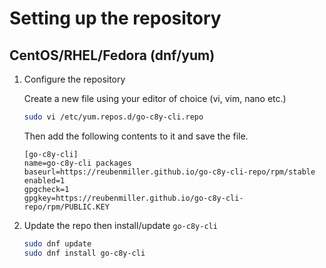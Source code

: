# Setting up the repository

## CentOS/RHEL/Fedora (dnf/yum)

1. Configure the repository 

    Create a new file using your editor of choice (vi, vim, nano etc.)

    ```sh
    sudo vi /etc/yum.repos.d/go-c8y-cli.repo
    ```

    Then add the following contents to it and save the file.

    ```text title="/etc/yum.repos.d/go-c8y-cli.repo"
    [go-c8y-cli]
    name=go-c8y-cli packages
    baseurl=https://reubenmiller.github.io/go-c8y-cli-repo/rpm/stable
    enabled=1
    gpgcheck=1
    gpgkey=https://reubenmiller.github.io/go-c8y-cli-repo/rpm/PUBLIC.KEY
    ```

2. Update the repo then install/update `go-c8y-cli`

    ```sh
    sudo dnf update
    sudo dnf install go-c8y-cli
    ```
